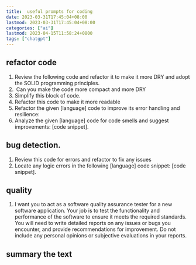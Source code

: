 ```yaml
---
title:  useful prompts for coding  
date: 2023-03-31T17:45:04+08:00
lastmod: 2023-03-31T17:45:04+08:00
categories: ["ai"]
lastmod: 2023-04-15T11:58:24+0800
tags: ["chatgpt"]
---
```



##  refactor code

1. Review the following code and refactor it to make it more DRY and adopt the SOLID programming principles.
2.  Can you make the code more compact and more DRY
4. Simplify this block of code.
5. Refactor this code to make it more readable
6. Refactor the given \[language\] code to improve its error handling and resilience:
7. Analyze the given \[language\] code for code smells and suggest improvements: [code snippet].

## bug detection.

1.  Review this code for errors and refactor to fix any issues
2. Locate any logic errors in the following \[language\] code snippet: \[code snippet\].


## quality
1. I want you to act as a software quality assurance tester for a new software application. Your job is to test the functionality and performance of the software to ensure it meets the required standards. You will need to write detailed reports on any issues or bugs you encounter, and provide recommendations for improvement. Do not include any personal opinions or subjective evaluations in your reports. 


##  summary the text









